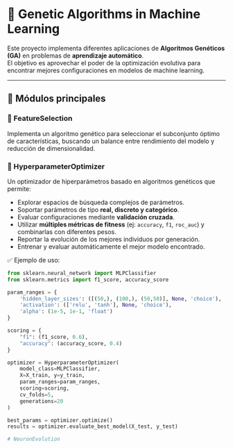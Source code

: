 # 🧬 Genetic Algorithms in Machine Learning

Este proyecto implementa diferentes aplicaciones de **Algoritmos Genéticos (GA)** en problemas de **aprendizaje automático**.  
El objetivo es aprovechar el poder de la optimización evolutiva para encontrar mejores configuraciones en modelos de machine learning.

---

## 📌 Módulos principales

### 🔹 FeatureSelection
Implementa un algoritmo genético para seleccionar el subconjunto óptimo de características, buscando un balance entre rendimiento del modelo y reducción de dimensionalidad.

### 🔹 HyperparameterOptimizer
Un optimizador de hiperparámetros basado en algoritmos genéticos que permite:
- Explorar espacios de búsqueda complejos de parámetros.
- Soportar parámetros de tipo **real, discreto y categórico**.
- Evaluar configuraciones mediante **validación cruzada**.
- Utilizar **múltiples métricas de fitness** (ej: `accuracy`, `f1`, `roc_auc`) y combinarlas con diferentes pesos.
- Reportar la evolución de los mejores individuos por generación.
- Entrenar y evaluar automáticamente el mejor modelo encontrado.

✅ Ejemplo de uso:
```python
from sklearn.neural_network import MLPClassifier
from sklearn.metrics import f1_score, accuracy_score

param_ranges = {
    'hidden_layer_sizes': ([(50,), (100,), (50,50)], None, 'choice'),
    'activation': (['relu', 'tanh'], None, 'choice'),
    'alpha': (1e-5, 1e-1, 'float')
}

scoring = {
    "f1": (f1_score, 0.6),
    "accuracy": (accuracy_score, 0.4)
}

optimizer = HyperparameterOptimizer(
    model_class=MLPClassifier,
    X=X_train, y=y_train,
    param_ranges=param_ranges,
    scoring=scoring,
    cv_folds=5,
    generations=20
)

best_params = optimizer.optimize()
results = optimizer.evaluate_best_model(X_test, y_test)

# NeuronEvolution